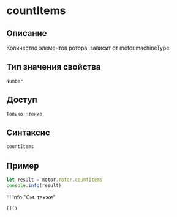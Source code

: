 # countItems

## Описание
Количество элементов ротора, зависит от motor.machineType.

## Тип значения свойства
`Number`

## Доступ
`Только Чтение`

## Синтаксис
```javascript
countItems
```

## Пример
```javascript linenums="1"
let result = motor.rotor.countItems
console.info(result)
```

!!! info "См. также"

    []()

